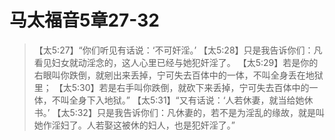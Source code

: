# 马太福音5章27-32

> 【太5:27】“你们听见有话说：‘不可奸淫。’
> 【太5:28】只是我告诉你们：凡看见妇女就动淫念的，这人心里已经与她犯奸淫了。
> 【太5:29】若是你的右眼叫你跌倒，就剜出来丢掉，宁可失去百体中的一体，不叫全身丢在地狱里；
> 【太5:30】若是右手叫你跌倒，就砍下来丢掉，宁可失去百体中的一体，不叫全身下入地狱。”
> 【太5:31】“又有话说：‘人若休妻，就当给她休书。’
> 【太5:32】只是我告诉你们：凡休妻的，若不是为淫乱的缘故，就是叫她作淫妇了。人若娶这被休的妇人，也是犯奸淫了。”

  